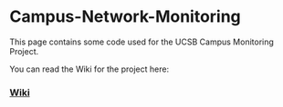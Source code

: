 Campus-Network-Monitoring
=========================

This page contains some code used for the UCSB Campus Monitoring Project.

You can read the Wiki for the project here: 

### [Wiki](../../wiki)
